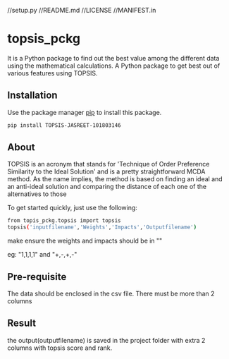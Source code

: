 //setup.py 
//README.md
//LICENSE
//MANIFEST.in

# topsis_pckg
It is a Python package to find out the best value among the different data using the mathematical calculations.
A Python package to get best out of various features using TOPSIS.
## Installation

Use the package manager [pip](https://pip.pypa.io/en/stable/) to install this package.

```bash
pip install TOPSIS-JASREET-101803146
```

## About
TOPSIS is an acronym that stands for 'Technique of Order Preference Similarity to the Ideal Solution' and is a pretty straightforward MCDA method. As the name implies, the method is based on finding an ideal and an anti-ideal solution and comparing the distance of each one of the alternatives to those

To get started quickly, just use the following:

```bash
from topis_pckg.topsis import topsis
topsis('inputfilename','Weights','Impacts','Outputfilename')
```
make ensure the weights and impacts should be in "" 

eg: "1,1,1,1" and "+,-,+,-"

## Pre-requisite
The data should be enclosed in the csv file. There must be more than 2 columns


## Result
the output(outputfilename)  is saved in the project folder with extra 2 columns with topsis score and rank.

